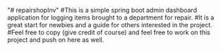 "# repairshopInv" 
#This is a simple spring boot admin dashboard application for logging items brought to  a department for repair.
#It is a great start for newbies and a guide for others interested in the project.
#Feel free to copy (give credit of course) and feel free to work on this project and push on here as well.
